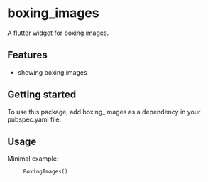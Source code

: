 # boxing_images

A flutter widget for boxing images.

## Features

 - showing boxing images


## Getting started

To use this package, add boxing_images as a dependency in your pubspec.yaml file.

## Usage

Minimal example:

```dart
     BoxingImages()
```
